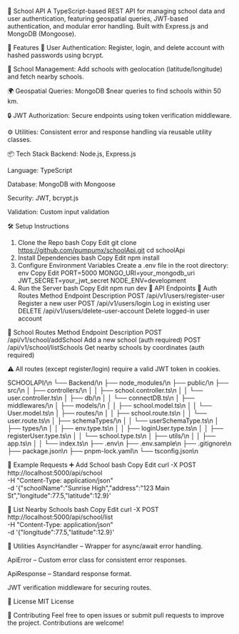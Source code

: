 🏫 School API
A TypeScript-based REST API for managing school data and user authentication, featuring geospatial queries, JWT-based authentication, and modular error handling. Built with Express.js and MongoDB (Mongoose).

🚀 Features
👤 User Authentication: Register, login, and delete account with hashed passwords using bcrypt.

📍 School Management: Add schools with geolocation (latitude/longitude) and fetch nearby schools.

🌍 Geospatial Queries: MongoDB $near queries to find schools within 50 km.

🔒 JWT Authorization: Secure endpoints using token verification middleware.

⚙️ Utilities: Consistent error and response handling via reusable utility classes.

📦 Tech Stack
Backend: Node.js, Express.js

Language: TypeScript

Database: MongoDB with Mongoose

Security: JWT, bcrypt.js

Validation: Custom input validation

🛠️ Setup Instructions
1. Clone the Repo
bash
Copy
Edit
git clone https://github.com/pumpumx/schoolApi.git
cd schoolApi
2. Install Dependencies
bash
Copy
Edit
npm install
3. Configure Environment Variables
Create a .env file in the root directory:
env
Copy
Edit
PORT=5000
MONGO_URI=your_mongodb_uri
JWT_SECRET=your_jwt_secret
NODE_ENV=development
4. Run the Server
bash
Copy
Edit
npm run dev
📘 API Endpoints
🔐 Auth Routes
Method	Endpoint	Description
POST	/api/v1/users/register-user	Register a new user
POST	/api/v1/users/login	Log in existing user
DELETE	/api/v1/users/delete-user-account	Delete logged-in user account

🏫 School Routes
Method	Endpoint	Description
POST	/api/v1/school/addSchool	Add a new school (auth required)
POST	/api/v1/school/listSchools	Get nearby schools by coordinates (auth required)

⚠️ All routes (except register/login) require a valid JWT token in cookies.

SCHOOLAPI/\n
└── Backend/\n
    ├── node_modules/\n
    ├── public/\n
    ├── src/\n
    │   ├── controllers/\n
    │   │   ├── school.controller.ts\n
    │   │   └── user.controller.ts\n
    │   ├── db/\n
    │   │   └── connectDB.ts\n
    │   ├── middlewares/\n
    │   ├── models/\n
    │   │   ├── school.model.ts\n
    │   │   └── User.model.ts\n
    │   ├── routes/\n
    │   │   ├── school.route.ts\n
    │   │   └── user.route.ts\n
    │   ├── schemaTypes/\n
    │   │   └── userSchemaType.ts\n
    │   ├── types/\n
    │   │   ├── env.type.ts\n
    │   │   ├── loginUser.type.ts\n
    │   │   ├── registerUser.type.ts\n
    │   │   └── school.type.ts\n
    │   ├── utils/\n
    │   │   ├── app.ts\n
    │   │   └── index.ts\n
    ├── .env\n
    ├── .env.sample\n
    ├── .gitignore\n
    ├── package.json\n
    ├── pnpm-lock.yaml\n
    └── tsconfig.json\n


📌 Example Requests
➕ Add School
bash
Copy
Edit
curl -X POST http://localhost:5000/api/school \
-H "Content-Type: application/json" \
-d '{"schoolName":"Sunrise High","address":"123 Main St","longitude":77.5,"latitude":12.9}'

📍 List Nearby Schools
bash
Copy
Edit
curl -X POST http://localhost:5000/api/school/list \
-H "Content-Type: application/json" \
-d '{"longitude":77.5,"latitude":12.9}'

🧩 Utilities
AsyncHandler – Wrapper for async/await error handling.

ApiError – Custom error class for consistent error responses.

ApiResponse – Standard response format.

JWT verification middleware for securing routes.

📝 License
MIT License

🤝 Contributing
Feel free to open issues or submit pull requests to improve the project. Contributions are welcome!
